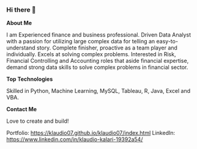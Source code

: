 ### Hi there 👋

**About Me**

I am Experienced finance and business professional. Driven Data Analyst with a passion for utilizing large complex data for telling an easy-to-understand story. Complete finisher, proactive as a team player and individually. Excels at solving complex problems. Interested in Risk, Financial Controlling and Accounting roles that aside financial expertise, demand strong data skills to solve complex problems in financial sector.

**Top Technologies**

Skilled in Python, Machine Learning, MySQL, Tableau, R, Java, Excel and VBA.

**Contact Me**

Love to create and build!

Portfolio: https://klaudio07.github.io/klaudio07/index.html 
LinkedIn: https://www.linkedin.com/in/klaudio-kalari-19392a54/

